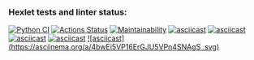 ### Hexlet tests and linter status:
[![Python CI](https://github.com/viki2code/python-project-lvl1/actions/workflows/pyci.yml/badge.svg)](https://github.com/viki2code/python-project-lvl1/actions)
[![Actions Status](https://github.com/viki2code/python-project-lvl1/workflows/hexlet-check/badge.svg)](https://github.com/viki2code/python-project-lvl1/actions)
[![Maintainability](https://api.codeclimate.com/v1/badges/692b46a28171ee637c91/maintainability)](https://codeclimate.com/github/viki2code/python-project-lvl1/maintainability)
[![asciicast](https://asciinema.org/a/jD6fLW0Pr9Jvj5kzbPPJUdsdO.svg)](https://asciinema.org/a/jD6fLW0Pr9Jvj5kzbPPJUdsdO)
[![asciicast](https://asciinema.org/a/Pi8Kr0G4paD1lGvHjrhJxInnZ.svg)](https://asciinema.org/a/Pi8Kr0G4paD1lGvHjrhJxInnZ)
[![asciicast](https://asciinema.org/a/rlllCaXuYPFkXw86bRIBOCR5Q.svg)](https://asciinema.org/a/rlllCaXuYPFkXw86bRIBOCR5Q)
[![asciicast](https://asciinema.org/a/5gGkzvTVPKyNIl4Ert550i5mk.svg)](https://asciinema.org/a/5gGkzvTVPKyNIl4Ert550i5mk)
[![asciicast](https://asciinema.org/a/4bwEi5VP16ErGJU5VPn4SNAgS .svg)](https://asciinema.org/a/4bwEi5VP16ErGJU5VPn4SNAgS)
